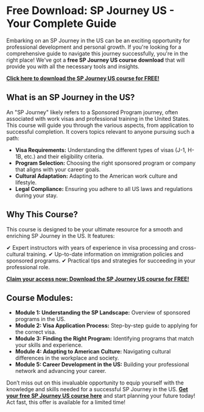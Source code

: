 # Free Download: SP Journey US - Your Complete Guide

Embarking on an SP Journey in the US can be an exciting opportunity for professional development and personal growth. If you're looking for a comprehensive guide to navigate this journey successfully, you're in the right place! We've got a **free SP Journey US course download** that will provide you with all the necessary tools and insights.

[**Click here to download the SP Journey US course for FREE!**](https://udemywork.com/sp-journey-us)

## What is an SP Journey in the US?

An "SP Journey" likely refers to a Sponsored Program journey, often associated with work visas and professional training in the United States. This course will guide you through the various aspects, from application to successful completion. It covers topics relevant to anyone pursuing such a path:

*   **Visa Requirements:** Understanding the different types of visas (J-1, H-1B, etc.) and their eligibility criteria.
*   **Program Selection:** Choosing the right sponsored program or company that aligns with your career goals.
*   **Cultural Adaptation:** Adapting to the American work culture and lifestyle.
*   **Legal Compliance:** Ensuring you adhere to all US laws and regulations during your stay.

## Why This Course?

This course is designed to be your ultimate resource for a smooth and enriching SP Journey in the US. It features:

✔ Expert instructors with years of experience in visa processing and cross-cultural training.
✔ Up-to-date information on immigration policies and sponsored programs.
✔ Practical tips and strategies for succeeding in your professional role.

[**Claim your access now: Download the SP Journey US course for FREE!**](https://udemywork.com/sp-journey-us)

## Course Modules:

*   **Module 1: Understanding the SP Landscape:** Overview of sponsored programs in the US.
*   **Module 2: Visa Application Process:** Step-by-step guide to applying for the correct visa.
*   **Module 3: Finding the Right Program:** Identifying programs that match your skills and experience.
*   **Module 4: Adapting to American Culture:** Navigating cultural differences in the workplace and society.
*   **Module 5: Career Development in the US:** Building your professional network and advancing your career.

Don’t miss out on this invaluable opportunity to equip yourself with the knowledge and skills needed for a successful SP Journey in the US. **[Get your free SP Journey US course here](https://udemywork.com/sp-journey-us)** and start planning your future today! Act fast, this offer is available for a limited time!

